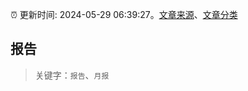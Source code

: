 :alarm_clock: 更新时间: 2024-05-29 06:39:27。[文章来源](/README.md)、[文章分类](/TAGS.md)

## 报告


> 关键字：`报告`、`月报`



